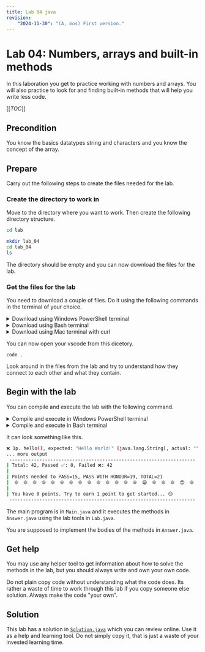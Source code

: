 ```yaml
---
title: Lab 04 java
revision:
    "2024-11-30": "(A, mos) First version."
---
```

Lab 04: Numbers, arrays and built-in methods
===========================

In this laboration you get to practice working with numbers and arrays. You will also practice to look for and finding built-in methods that will help you write less code.

[[_TOC_]]



Precondition
---------------------------

You know the basics datatypes string and characters and you know the concept of the array.



Prepare
---------------------------

Carry out the following steps to create the files needed for the lab.



### Create the directory to work in

Move to the directory where you want to work. Then create the following directory structure.

```bash
cd lab

mkdir lab_04
cd lab_04
ls
```

The directory should be empty and you can now download the files for the lab.



### Get the files for the lab

You need to download a couple of files. Do it using the following commands in the terminal of your choice.

<details>
<summary>Download using Windows PowerShell terminal</summary>

```bash
$LAB_URL="https://gitlab.com/mikael-roos/java/-/raw/main/lab/lab_04"
wget -OutFile Main.java $LAB_URL/Main.java
wget -OutFile Lab.java $LAB_URL/Lab.java
wget -OutFile Answer.java $LAB_URL/Answer.java
```

When you are ready it might look like this.

```bash
PS C:\Users\mos\lab\lab_04> ls

    Directory: C:\Users\mos\lab\lab_04

Mode                 LastWriteTime         Length Name
----                 -------------         ------ ----
-a----        11/11/2024   2:42 PM           4736 Answer.java
-a----        11/11/2024   2:42 PM           7983 Lab.java
-a----        11/11/2024   2:42 PM           6139 Main.java
```

</details>

<details>
<summary>Download using Bash terminal</summary>

```bash
export LAB_URL="https://gitlab.com/mikael-roos/java/-/raw/main/lab/lab_04"
wget -O Main.java $LAB_URL/Main.java
wget -O Lab.java $LAB_URL/Lab.java
wget -O Answer.java $LAB_URL/Answer.java
```

When you are ready it might look like this.

```bash
$ ls -l 
total 24K
-rw-rw-r-- 1 mos mos 4,7K nov 10 23:21 Answer.java
-rw-rw-r-- 1 mos mos 7,8K nov 10 23:21 Lab.java
-rw-rw-r-- 1 mos mos 6,1K nov 10 23:21 Main.java
```

</details>

<details>
<summary>Download using Mac terminal with curl</summary>

```bash
export LAB_URL="https://gitlab.com/mikael-roos/java/-/raw/main/lab/lab_04"
curl --output Main.java $LAB_URL/Main.java
curl --output Lab.java $LAB_URL/Lab.java
curl --output Answer.java $LAB_URL/Answer.java
```

When you are ready it might look like this.

```bash
$ ls -l 
total 24K
-rw-rw-r-- 1 mos mos 4,7K nov 10 23:21 Answer.java
-rw-rw-r-- 1 mos mos 7,8K nov 10 23:21 Lab.java
-rw-rw-r-- 1 mos mos 6,1K nov 10 23:21 Main.java
```

</details>

You can now open your vscode from this dicetory.

```
code .
```

Look around in the files from the lab and try to understand how they connect to each other and what they contain.



Begin with the lab
---------------------------

You can compile and execute the lab with the following command.

<details>
<summary>Compile and execute in Windows PowerShell terminal</summary>

If you are on an older version of PowerShell (pre 7), then you need to compile and execute like this.

```bash
javac *.java; java Main
```

On newer versions of PowerShell you can compile all Java files `*.java` and if it is successful execute the main program.

```bash
javac *.java && java Main
```

**HINT 1: smileys** Set the environment variable to ensure the UTF-8 characters are displayed. You only do this once for each terminal you start up.

```powershell
$Env:JAVA_TOOL_OPTIONS="-Dfile.encoding=UTF8"
```

**HINT 2: smileys** Enable PowerShell UTF-8 support. If you can not see the UTF-8 characters and smileys, then try to "[Enable UTF-8 support in Windows PowerShell to print emojis from (Java) code](https://gitlab.com/mikael-roos/java/-/issues/1)".

</details>

<details>
<summary>Compile and execute in Bash terminal</summary>

Compile all Java files `*.java` and if it is successful execute the main program.

```bash
javac *.java && java Main
```

</details>

It can look something like this.

```bash
❌ 1p. hello(), expected: "Hello World!" (java.lang.String), actual: "" (java.lang.String)
... more output 
 --------------------------------------------------------------------
| Total: 42, Passed ✅: 0, Failed ❌: 42
|
| Points needed to PASS=15, PASS WITH HONOUR=19, TOTAL=21
|  ⦾  ⦾  ⦾  ⦾  ⦾  ⦾  ⦾  ⦾  ⦾  ⦾  ⦾  ⦾  ⦾  ⦾  😁  ⦾  ⦾  ⦾  😍  ⦾  🙌 
|
| You have 0 points. Try to earn 1 point to get started... 😏
 --------------------------------------------------------------------
```

The main program is in `Main.java` and it executes the methods in `Answer.java` using the lab tools in `Lab.java`.

You are supposed to implement the bodies of the methods in `Answer.java`.


<!--
The first method
---------------------------

In the first method in `Answer.java` you should implement the following method.

```java
/**
 * Return the string "Hello World!".
 */
public static String hello()
{
    // TODO: Write your code here.
    return "";
}
```

When you are done with your implementation, compile and execute the code again to see if you solved it correctly.

```bash
$ javac *.java && java Main                                                                              
✅ 1p. hello(), expected: "Hello World!" (java.lang.String), actual: "Hello World!" (java.lang.String)   
```

Click on "Solution" below to see how the method should look like when you have implemented it.

<details>
<summary>Solution to the first method</summary>

```java
/**
    * Return the string "Hello World!".
    */
public static String hello()
{
    // TODO: Write your code here.
    return "Hello World!";
}
```

</details>

Now continue with the next method, and then the next method, until you are done.

-->

Get help
---------------------------

You may use any helper tool to get information about how to solve the methods in the lab, but you should always write and own your own code.

Do not plain copy code without understanding what the code does. Its rather a waste of time to work through this lab if you copy someone else solution. Always make the code "your own".
 


Solution
---------------------------

This lab has a solution in [`Solution.java`](https://gitlab.com/mikael-roos/java/-/blob/main/lab/lab_04/Solution.java) which you can review online. Use it as a help and learning tool. Do not simply copy it, that is just a waste of your invested learning time.
